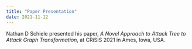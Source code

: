 ```yaml
---
title: "Paper Presentation"
date: 2021-11-12
---
```






Nathan D Schiele presented his paper, <i>A Novel Approach to Attack Tree to Attack Graph Transformation</i>, at CRiSIS 2021 in Ames, Iowa, USA.
